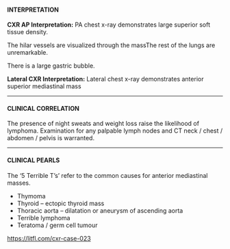 #### INTERPRETATION
**CXR AP Interpretation:** PA chest x-ray demonstrates large superior soft tissue density.

The hilar vessels are visualized through the massThe rest of the lungs are unremarkable.

There is a large gastric bubble.

**Lateral CXR Interpretation:** Lateral chest x-ray demonstrates anterior superior mediastinal mass

---------------
#### CLINICAL CORRELATION
The presence of night sweats and weight loss raise the likelihood of lymphoma. Examination for any palpable lymph nodes and CT neck / chest / abdomen / pelvis is warranted.

---------------
#### CLINICAL PEARLS
The ‘5 Terrible T’s’ refer to the common causes for anterior mediastinal masses.
* Thymoma
* Thyroid – ectopic thyroid mass
* Thoracic aorta – dilatation or aneurysm of ascending aorta
* Terrible lymphoma
* Teratoma / germ cell tumour


<https://litfl.com/cxr-case-023>